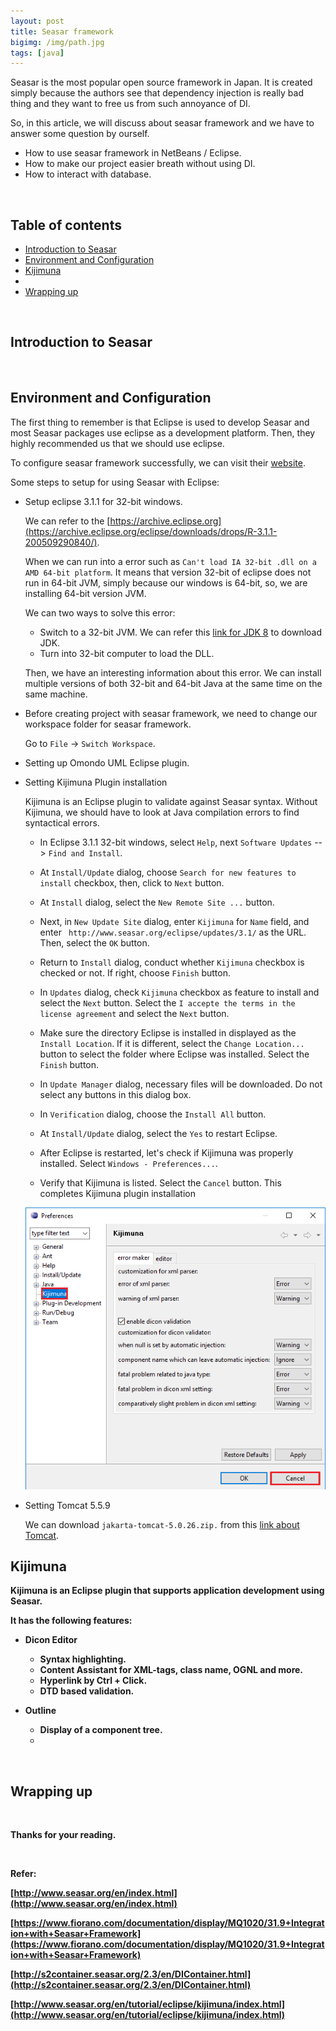 ```yaml
---
layout: post
title: Seasar framework
bigimg: /img/path.jpg
tags: [java]
---
```


Seasar is the most popular open source framework in Japan. It is created simply because the authors see that dependency injection is really bad thing and they want to free us from such annoyance of DI.

So, in this article, we will discuss about seasar framework and we have to answer some question by ourself.
- How to use seasar framework in NetBeans / Eclipse.
- How to make our project easier breath without using DI.
- How to interact with database.

<br>

## Table of contents
- [Introduction to Seasar](#introduction-to-seasar)
- [Environment and Configuration](#environment-and-configuration)
- [Kijimuna](#kijimuna)
- 
- [Wrapping up](#wrapping-up)



<br>

## Introduction to Seasar



<br>

## Environment and Configuration
The first thing to remember is that Eclipse is used to develop Seasar and most Seasar packages use eclipse as a development platform. Then, they highly recommended us that we should use eclipse.

To configure seasar framework successfully, we can visit their [website](http://www.seasar.org/en/tutorial/index.html).

Some steps to setup for using Seasar with Eclipse:
- Setup eclipse 3.1.1 for 32-bit windows.
    
    We can refer to the [https://archive.eclipse.org](https://archive.eclipse.org/eclipse/downloads/drops/R-3.1.1-200509290840/).

    When we can run into a error such as ```Can't load IA 32-bit .dll on a AMD 64-bit platform```. It means that version 32-bit of eclipse does not run in 64-bit JVM, simply because our windows is 64-bit, so, we are installing 64-bit version JVM.

    We can two ways to solve this error:
    - Switch to a 32-bit JVM. We can refer this [link for JDK 8](https://www.oracle.com/technetwork/java/javase/downloads/jdk8-downloads-2133151.html) to download JDK.
    - Turn into 32-bit computer to load the DLL.

    Then, we have an interesting information about this error. We can install multiple versions of both 32-bit and 64-bit Java at the same time on the same machine.

- Before creating project with seasar framework, we need to change our workspace folder for seasar framework. 

    Go to ```File``` -> ```Switch Workspace```. 

- Setting up Omondo UML Eclipse plugin.



- Setting Kijimuna Plugin installation

    Kijimuna is an Eclipse plugin to validate against Seasar syntax. Without Kijimuna, we should have to look at Java compilation errors to find syntactical errors.

    - In Eclipse 3.1.1 32-bit windows, select ```Help```, next ```Software Updates``` --> ```Find and Install```.

    - At ```Install/Update``` dialog, choose ```Search for new features to install``` checkbox, then, click to ```Next``` button.

    - At ```Install``` dialog, select the ```New Remote Site ...``` button.

    - Next, in ```New Update Site``` dialog, enter ```Kijimuna``` for ```Name``` field, and enter ``` http://www.seasar.org/eclipse/updates/3.1/``` as the URL. Then, select the ```OK``` button.

    - Return to ```Install``` dialog, conduct whether ```Kijimuna``` checkbox is checked or not. If right, choose ```Finish``` button.

    - In ```Updates``` dialog, check ```Kijimuna``` checkbox as feature to install and select the ```Next``` button. Select the ```I accepte the terms in the license agreement``` and select the ```Next``` button.

    - Make sure the directory Eclipse is installed in displayed as the ```Install Location```. If it is different, select the ```Change Location...``` button to select the folder where Eclipse was installed. Select the ```Finish``` button.

    - In ```Update Manager``` dialog, necessary files will be downloaded. Do not select any buttons in this dialog box.

    - In ```Verification``` dialog, choose the ```Install All``` button.

    - At ```Install/Update``` dialog, select the ```Yes``` to restart Eclipse.

    - After Eclipse is restarted, let's check if Kijimuna was properly installed. Select ```Windows - Preferences...```.

    - Verify that Kijimuna is listed. 
    Select the ```Cancel``` button. This completes Kijimuna plugin installation

    ![Install Kijimuna successfully](../img/Java-Common/seasar-framework/kijimuna-installation-success.png)

- Setting Tomcat 5.5.9

    We can download ```jakarta-tomcat-5.0.26.zip.``` from this [link about Tomcat](https://archive.apache.org/dist/tomcat/tomcat-5/archive/v5.0.26-beta/bin/).

<b>

## Kijimuna
Kijimuna is an Eclipse plugin that supports application development using Seasar.

It has the following features:
- Dicon Editor
    - Syntax highlighting.
    - Content Assistant for XML-tags, class name, OGNL and more.
    - Hyperlink by Ctrl + Click.
    - DTD based validation.

- Outline
    - Display of a component tree. 
    - 



<br>

## Wrapping up




<br>

Thanks for your reading.

<br>

Refer:

[http://www.seasar.org/en/index.html](http://www.seasar.org/en/index.html)

[https://www.fiorano.com/documentation/display/MQ1020/31.9+Integration+with+Seasar+Framework](https://www.fiorano.com/documentation/display/MQ1020/31.9+Integration+with+Seasar+Framework)

[http://s2container.seasar.org/2.3/en/DIContainer.html](http://s2container.seasar.org/2.3/en/DIContainer.html)

[http://www.seasar.org/en/tutorial/eclipse/kijimuna/index.html](http://www.seasar.org/en/tutorial/eclipse/kijimuna/index.html)
